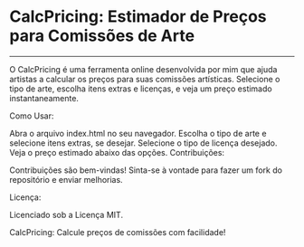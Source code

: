 # CalcPricing: Estimador de Preços para Comissões de Arte
___________________________________________________________________________
O CalcPricing é uma ferramenta online desenvolvida por mim que ajuda artistas a calcular os preços para suas comissões artísticas. Selecione o tipo de arte, escolha itens extras e licenças, e veja um preço estimado instantaneamente.

Como Usar:

Abra o arquivo index.html no seu navegador.
Escolha o tipo de arte e selecione itens extras, se desejar.
Selecione o tipo de licença desejado.
Veja o preço estimado abaixo das opções.
Contribuições:

Contribuições são bem-vindas! Sinta-se à vontade para fazer um fork do repositório e enviar melhorias.

Licença:

Licenciado sob a Licença MIT.

CalcPricing: Calcule preços de comissões com facilidade!

